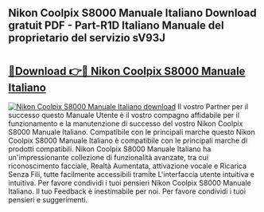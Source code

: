 ## Nikon Coolpix S8000 Manuale Italiano Download gratuit PDF - Part-R1D Italiano Manuale del proprietario del servizio sV93J

# <h2><a href="http://dfa5j5.blite.top/?on=Nikon+Coolpix+S8000+Manuale+Italiano">🔗Download 👉🔴 Nikon Coolpix S8000 Manuale Italiano</a></h2>

[![Nikon Coolpix S8000 Manuale Italiano download](https://i.imgur.com/lujVjoI.png)](http://dfa5j5.blite.top/?on=Nikon+Coolpix+S8000+Manuale+Italiano)
Il vostro Partner per il successo questo Manuale Utente è il vostro compagno affidabile per il funzionamento e la manutenzione di successo del vostro Nikon Coolpix S8000 Manuale Italiano. Compatibile con le principali marche questo Nikon Coolpix S8000 Manuale Italiano è compatibile con le principali marche di prodotti compatibili. Nikon Coolpix S8000 Manuale Italiano ha un'impressionante collezione di funzionalità avanzate, tra cui riconoscimento facciale, Realtà Aumentata, attivazione vocale e Ricarica Senza Fili, tutte facilmente accessibili tramite L'interfaccia utente intuitiva e intuitiva. Per favore condividi i tuoi pensieri Nikon Coolpix S8000 Manuale Italiano. Il tuo Feedback è inestimabile per noi. Per favore condividi i tuoi pensieri e suggerimenti.
